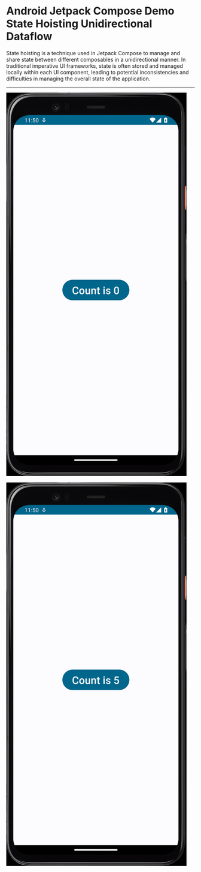 # Android Jetpack Compose Demo State Hoisting Unidirectional Dataflow

State hoisting is a technique used in Jetpack Compose to manage and share state between different composables in a unidirectional manner. In traditional imperative UI frameworks, state is often stored and managed locally within each UI component, leading to potential inconsistencies and difficulties in managing the overall state of the application.

---

[![Vaibhav Mojidra - 1.jpeg](https://raw.githubusercontent.com/VaibhavMojidra/Android-Jetpack-Compose---Demo-State-Hoisting-Unidirectional-Dataflow/master/screenshots/1.jpeg "Vaibhav Mojidra")](https://vaibhavmojidra.github.io/site/)

[![Vaibhav Mojidra - 2.jpeg](https://raw.githubusercontent.com/VaibhavMojidra/Android-Jetpack-Compose---Demo-State-Hoisting-Unidirectional-Dataflow/master/screenshots/2.jpeg "Vaibhav Mojidra")](https://vaibhavmojidra.github.io/site/)